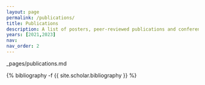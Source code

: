 ```yaml
---
layout: page
permalink: /publications/
title: Publications
description: A list of posters, peer-reviewed publications and conference proceedings.
years: [2021,2023]
nav: 
nav_order: 2
---
```

_pages/publications.md
<div class="publications">

<!-- {%- for y in page.years %} -->
  <!-- <h2 class="year">{{y}}</h2> -->
  <!-- {% bibliography -f papers -q @*[year={{y}}]* %} -->
  {% bibliography -f {{ site.scholar.bibliography }} %}
<!-- {% endfor %} -->

</div>
